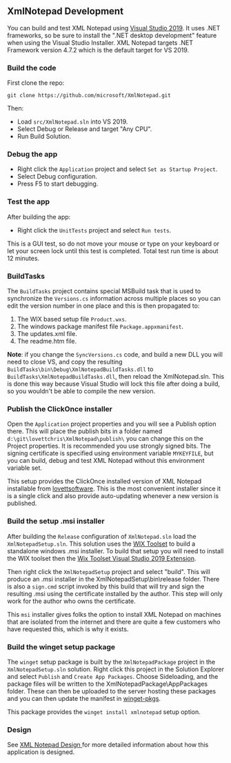 ## XmlNotepad Development

You can build and test XML Notepad using [Visual Studio 2019](https://visualstudio.microsoft.com/downloads/). It uses
.NET frameworks, so be sure to install the ".NET desktop development" feature when using the Visual Studio Installer.
XML Notepad targets .NET Framework version 4.7.2 which is the default target for VS 2019.

### Build the code

First clone the repo:
```
git clone https://github.com/microsoft/XmlNotepad.git
```
Then:

- Load `src/XmlNotepad.sln` into VS 2019.
- Select Debug or Release and target "Any CPU".
- Run Build Solution.

### Debug the app

- Right click the `Application` project and select `Set as Startup Project`.
- Select Debug configuration.
- Press F5 to start debugging.

### Test the app

After building the app:

- Right click the `UnitTests` project and select `Run tests`.

This is a GUI test, so do not move your mouse or type on your keyboard or let your
screen lock until this test is completed.  Total test run time is about 12 minutes.

### BuildTasks

The `BuildTasks` project contains special MSBuild task that is used to synchronize the `Versions.cs` information
across multiple places so you can edit the version number in one place and this is then propagated to:

1. The WIX based setup file `Product.wxs`.
2. The windows package manifest file `Package.appxmanifest`.
3. The updates.xml file.
4. The readme.htm file.

**Note**: if you change the `SyncVersions.cs` code, and build a new DLL you will need to close VS, and copy the
resulting `BuildTasks\bin\Debug\XmlNotepadBuildTasks.dll` to `BuildTasks\XmlNotepadBuildTasks.dll`, then reload the
XmlNotepad.sln. This is done this way because Visual Studio will lock this file after doing a build, so you wouldn't be
able to compile the new version.

### Publish the ClickOnce installer

Open the `Application` project properties and you will see a Publish option there. This will place
the publish bits in a folder named `d:\git\lovettchris\XmlNotepad\publish\` you can change this on
the Project properties.  It is recommended you use strongly signed bits.  The signing certificate is
specified using environment variable `MYKEYFILE`, but you can build, debug and test XML Notepad
without this environment variable set.

This setup provides the ClickOnce installed version of XML Notepad installable from [lovettsoftware](https://lovettsoftwarestorage.blob.core.windows.net/downloads/XmlNotepad/XmlNotepad.application).  This is the most convenient installer since it is
a single click and also provide auto-updating whenever a new version is published.

### Build the setup .msi installer

After building the `Release` configuration of `XmlNotepad.sln` load the `XmlNotepadSetup.sln`.  This
solution uses the [WIX Toolset](https://wixtoolset.org/) to build a standalone windows .msi
installer. To build that setup you will need to install the WIX toolset then the [Wix Toolset Visual
Studio 2019
Extension](https://marketplace.visualstudio.com/items?itemName=WixToolset.WixToolsetVisualStudio2019Extension).

Then right click the `XmlNotepadSetup` project and select "build".  This will produce an .msi installer in the
XmlNotepadSetup\bin\release folder.  There is also a `sign.cmd` script invoked by this build that will try and sign the
resulting .msi using the certificate installed by the author.  This step will only work for the author who owns the
certificate.

This `msi` installer gives folks the option to install XML Notepad on machines that are isolated from the internet and
there are quite a few customers who have requested this, which is why it exists.

### Build the winget setup package

The `winget` setup package is built by the `XmlNotepadPackage` project in the `XmlNotepadSetup.sln`
solution.  Right click this project in the Solution Explorer and select `Publish` and `Create App
Packages`.  Choose Sideloading, and the package files will be written to the
XmlNotepadPackage\AppPackages folder.  These can then be uploaded to the server hosting these
packages and you can then update the manifest in
[winget-pkgs](https://github.com/microsoft/winget-pkgs/tree/master/manifests/m/Microsoft/XMLNotepad).


This package provides the `winget install xmlnotepad` setup option.

### Design

See [XML Notepad Design ](design.md) for more detailed information about how this application is designed.

